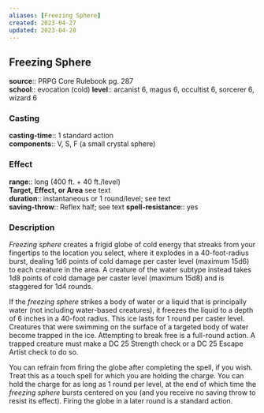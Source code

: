```yaml
---
aliases: [Freezing Sphere]
created: 2023-04-27
updated: 2023-04-28
---
```


## Freezing Sphere

**source**:: PRPG Core Rulebook pg. 287  
**school**:: evocation (cold)
**level**:: arcanist 6, magus 6, occultist 6, sorcerer 6, wizard 6

### Casting

**casting-time**:: 1 standard action  
**components**:: V, S, F (a small crystal sphere)

### Effect

**range**:: long (400 ft. + 40 ft./level)  
**Target, Effect, or Area** see text  
**duration**:: instantaneous or 1 round/level; see text  
**saving-throw**:: Reflex half; see text
**spell-resistance**:: yes

### Description

*Freezing sphere* creates a frigid globe of cold energy that streaks from your fingertips to the location you select, where it explodes in a 40-foot-radius burst, dealing 1d6 points of cold damage per caster level (maximum 15d6) to each creature in the area. A creature of the water subtype instead takes 1d8 points of cold damage per caster level (maximum 15d8) and is staggered for 1d4 rounds.  
  
If the *freezing sphere* strikes a body of water or a liquid that is principally water (not including water-based creatures), it freezes the liquid to a depth of 6 inches in a 40-foot radius. This ice lasts for 1 round per caster level. Creatures that were swimming on the surface of a targeted body of water become trapped in the ice. Attempting to break free is a full-round action. A trapped creature must make a DC 25 Strength check or a DC 25 Escape Artist check to do so.  
  
You can refrain from firing the globe after completing the spell, if you wish. Treat this as a touch spell for which you are holding the charge. You can hold the charge for as long as 1 round per level, at the end of which time the *freezing sphere* bursts centered on you (and you receive no saving throw to resist its effect). Firing the globe in a later round is a standard action.
